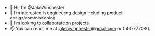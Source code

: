 - 👋 Hi, I’m @JakeWinchester
- 👀 I’m interested in engineering design including product design/commissioning
- 💞️ I’m looking to collaborate on projects
- 📫 You can reach me at jakeawinchester@gmail.com or 0437777080.

<!---
JakeWinchester/JakeWinchester is a ✨ special ✨ repository because its `README.md` (this file) appears on your GitHub profile.
You can click the Preview link to take a look at your changes.
--->

